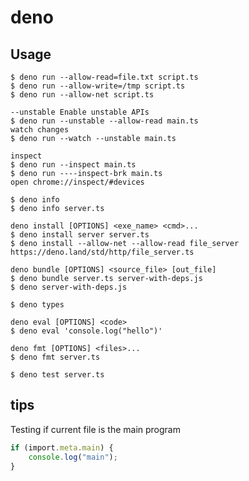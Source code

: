 # deno

## Usage

    $ deno run --allow-read=file.txt script.ts
    $ deno run --allow-write=/tmp script.ts
    $ deno run --allow-net script.ts

    --unstable Enable unstable APIs
    $ deno run --unstable --allow-read main.ts
    watch changes
    $ deno run --watch --unstable main.ts

    inspect
    $ deno run --inspect main.ts
    $ deno run ----inspect-brk main.ts
    open chrome://inspect/#devices

    $ deno info
    $ deno info server.ts

    deno install [OPTIONS] <exe_name> <cmd>...
    $ deno install server server.ts
    $ deno install --allow-net --allow-read file_server https://deno.land/std/http/file_server.ts

    deno bundle [OPTIONS] <source_file> [out_file]
    $ deno bundle server.ts server-with-deps.js
    $ deno server-with-deps.js

    $ deno types

    deno eval [OPTIONS] <code>
    $ deno eval 'console.log("hello")'

    deno fmt [OPTIONS] <files>...
    $ deno fmt server.ts

    $ deno test server.ts

## tips

Testing if current file is the main program

```typescript
if (import.meta.main) {
    console.log("main");
}
```
